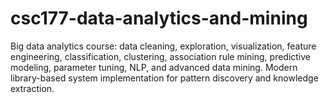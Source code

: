 # csc177-data-analytics-and-mining
Big data analytics course: data cleaning, exploration, visualization, feature engineering, classification, clustering, association rule mining, predictive modeling, parameter tuning, NLP, and advanced data mining. Modern library-based system implementation for pattern discovery and knowledge extraction.
